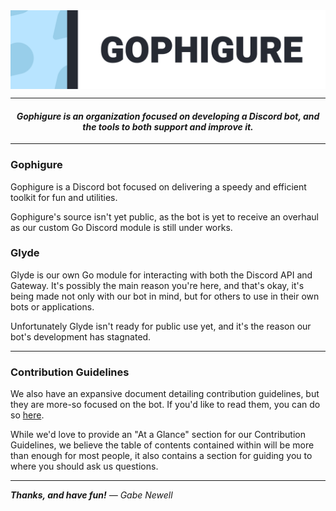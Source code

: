 <img align="center" src="https://raw.githubusercontent.com/Gophigure/.github/main/.github/assets/GophigureBannerProfile.svg">

---

<h4 align="center"><i>
Gophigure is an organization focused on developing a Discord bot, and the tools to both support and improve it.
</i></h3>

---

### Gophigure

Gophigure is a Discord bot focused on delivering a speedy and efficient toolkit
for fun and utilities.

Gophigure's source isn't yet public, as the bot is yet to receive an overhaul as
our custom Go Discord module is still under works.

### Glyde

Glyde is our own Go module for interacting with both the Discord API and
Gateway. It's possibly the main reason you're here, and that's okay, it's being
made not only with our bot in mind, but for others to use in their own bots or
applications.

Unfortunately Glyde isn't ready for public use yet, and it's the reason our
bot's development has stagnated.

---

### Contribution Guidelines

We also have an expansive document detailing contribution guidelines, but they
are more-so focused on the bot. If you'd like to read them, you can do
so [here](https://github.com/Gophigure/.github/blob/main/CONTRIBUTING.md).

While we'd love to provide an "At a Glance" section for our Contribution
Guidelines, we believe the table of contents contained within will be more than
enough for most people, it also contains a section for guiding you to where you
should ask us questions.

---

***Thanks, and have fun!** — Gabe Newell*
